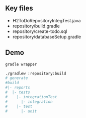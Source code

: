 ## Key files

- H2ToDoRepositoryIntegTest.java
- repository/build.gradle
- repository/create-todo.sql
- repository/databaseSetup.gradle

## Demo

```bash
gradle wrapper

./gradlew :repository:build
# generate 
#build
#|- reports
#  |- tests
#    |- integrationTest
#      |- integration
#    |- test
#      |- unit
```
